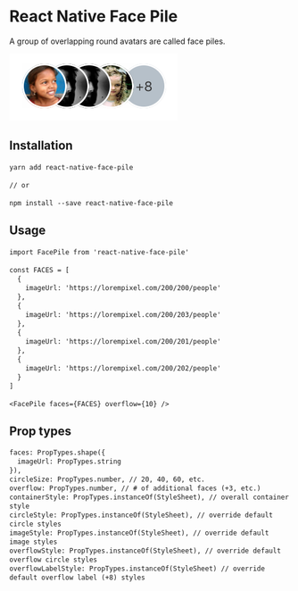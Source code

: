# React Native Face Pile

A group of overlapping round avatars are called face piles.

![Facepile Image](/screenshots/facepiles.png)

## Installation

```
yarn add react-native-face-pile

// or

npm install --save react-native-face-pile
```

## Usage

```es6
import FacePile from 'react-native-face-pile'

const FACES = [
  {
    imageUrl: 'https://lorempixel.com/200/200/people'
  },
  {
    imageUrl: 'https://lorempixel.com/200/203/people'
  },
  {
    imageUrl: 'https://lorempixel.com/200/201/people'
  },
  {
    imageUrl: 'https://lorempixel.com/200/202/people'
  }
]

<FacePile faces={FACES} overflow={10} />
```

## Prop types

```es6
faces: PropTypes.shape({
  imageUrl: PropTypes.string
}),
circleSize: PropTypes.number, // 20, 40, 60, etc.
overflow: PropTypes.number, // # of additional faces (+3, etc.)
containerStyle: PropTypes.instanceOf(StyleSheet), // overall container style
circleStyle: PropTypes.instanceOf(StyleSheet), // override default circle styles
imageStyle: PropTypes.instanceOf(StyleSheet), // override default image styles
overflowStyle: PropTypes.instanceOf(StyleSheet), // override default overflow circle styles
overflowLabelStyle: PropTypes.instanceOf(StyleSheet) // override default overflow label (+8) styles
```
